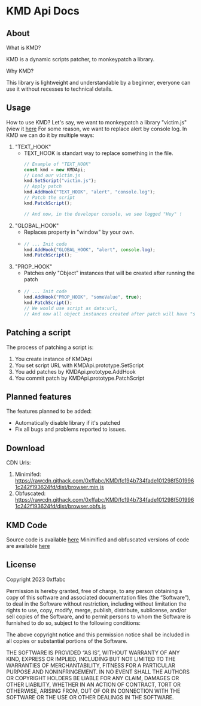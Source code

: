 # KMD Api Docs

## About
What is KMD?

KMD is a dynamic scripts patcher, to monkeypatch a library.

Why KMD?

This library is lightweight and understandable by a beginner, everyone can use it without recesses to technical details.

## Usage

How to use KMD?
Let's say, we want to monkeypatch a library "victim.js" (view it [here](<https://github.com/0xffabc/KMD/tree/main/tests/victim.js>)
For some reason, we want to replace alert by console log.
In KMD we can do it by multiple ways:
1. "TEXT_HOOK"
   - TEXT_HOOK is standart way to replace something in the file.
     ```js
     // Example of "TEXT_HOOK"
     const kmd = new KMDApi;
     // Load our victim.js
     kmd.SetScript("victim.js");
     // Apply patch
     kmd.AddHook("TEXT_HOOK", "alert", "console.log");
     // Patch the script
     kmd.PatchScript();

     // And now, in the developer console, we see logged "Hey" !
     ```
2. "GLOBAL_HOOK"
   - Replaces property in "window" by your own.
   - ```js
     // ... Init code
     kmd.AddHook("GLOBAL_HOOK", "alert", console.log);
     kmd.PatchScript();
     ```
3. "PROP_HOOK"
   - Patches only "Object" instances that will be created after running the patch
   - ```js
     // ... Init code
     kmd.AddHook("PROP_HOOK", "someValue", true);
     kmd.PatchScript();
     // We would use script as data:url,
     // And now all object instances created after patch will have "someValue" property with value "true".
     ```
## Patching a script
The process of patching a script is:
1. You create instance of KMDApi
2. You set script URL with KMDApi.prototype.SetScript
3. You add patches by KMDApi.prototype.AddHook
4. You commit patch by KMDApi.prototype.PatchScript
## Planned features
The features planned to be added:
- Automatically disable library if it's patched
- Fix all bugs and problems reported to issues.
## Download

CDN Urls:
1. Minimifed: <https://rawcdn.githack.com/0xffabc/KMD/fc194b734fade101298f5019961c242f193624fd/dist/browser.min.js>
2. Obfuscated: <https://rawcdn.githack.com/0xffabc/KMD/fc194b734fade101298f5019961c242f193624fd/dist/browser.obfs.js>

## KMD Code

Source code is available [here](<https://github.com/0xffabc/KMD/blob/main/src>)
Minimified and obfuscated versions of code are available [here](<https://github.com/0xffabc/KMD/blob/main/dist>)

## License



Copyright 2023 0xffabc

Permission is hereby granted, free of charge, to any person obtaining a copy of this software and associated documentation files (the “Software”), to deal in the Software without restriction, including without limitation the rights to use, copy, modify, merge, publish, distribute, sublicense, and/or sell copies of the Software, and to permit persons to whom the Software is furnished to do so, subject to the following conditions:

The above copyright notice and this permission notice shall be included in all copies or substantial portions of the Software.

THE SOFTWARE IS PROVIDED “AS IS”, WITHOUT WARRANTY OF ANY KIND, EXPRESS OR IMPLIED, INCLUDING BUT NOT LIMITED TO THE WARRANTIES OF MERCHANTABILITY, FITNESS FOR A PARTICULAR PURPOSE AND NONINFRINGEMENT. IN NO EVENT SHALL THE AUTHORS OR COPYRIGHT HOLDERS BE LIABLE FOR ANY CLAIM, DAMAGES OR OTHER LIABILITY, WHETHER IN AN ACTION OF CONTRACT, TORT OR OTHERWISE, ARISING FROM, OUT OF OR IN CONNECTION WITH THE SOFTWARE OR THE USE OR OTHER DEALINGS IN THE SOFTWARE.
